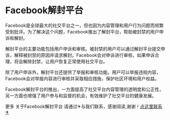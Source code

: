 # Facebook解封平台

Facebook是全球最大的社交平台之一，但也因为内容管理和用户行为问题而频繁受到批评。为了解决这个问题，Facebook推出了解封平台，帮助被封禁的用户申诉和解封。

解封平台的主要功能包括用户申诉和审核。被封禁的用户可以通过解封平台提交申诉，解释被封禁的原因并请求解封。Facebook会对申诉进行审核，如果申诉合理，将会解除封禁，让用户恢复正常使用社交平台。

除了用户申诉外，解封平台还提供了举报和审核功能。用户可以举报违规内容，Facebook会对举报内容进行审核并采取相应措施，保护社区环境和用户权益。

Facebook解封平台的推出，一方面提高了社交平台内容管理的透明度和公正性，另一方面也增强了用户参与和监督的机会，有效维护了社交平台的健康发展。

更多 关于Facebook解封平台 请通过✈与我们联系，感谢阅读,谢谢！[点这里联系✈](https://sms.k02.cc)